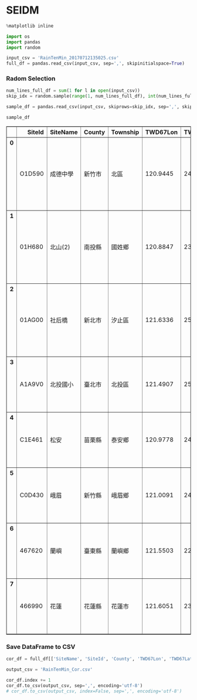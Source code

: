 
# SEIDM


```python
%matplotlib inline

import os
import pandas
import random
```


```python
input_csv = 'RainTenMin_20170712135025.csv'
full_df = pandas.read_csv(input_csv, sep=',', skipinitialspace=True)
```

### Radom Selection


```python
num_lines_full_df = sum(1 for l in open(input_csv))
skip_idx = random.sample(range(1, num_lines_full_df), int(num_lines_full_df * 0.99))

sample_df = pandas.read_csv(input_csv, skiprows=skip_idx, sep=',', skipinitialspace=True)

sample_df
```




<div>
<style>
    .dataframe thead tr:only-child th {
        text-align: right;
    }

    .dataframe thead th {
        text-align: left;
    }

    .dataframe tbody tr th {
        vertical-align: top;
    }
</style>
<table border="1" class="dataframe">
  <thead>
    <tr style="text-align: right;">
      <th></th>
      <th>SiteId</th>
      <th>SiteName</th>
      <th>County</th>
      <th>Township</th>
      <th>TWD67Lon</th>
      <th>TWD67Lat</th>
      <th>Rainfall10min</th>
      <th>Rainfall1hr</th>
      <th>Rainfall3hr</th>
      <th>Rainfall6hr</th>
      <th>Rainfall12hr</th>
      <th>Rainfall24hr</th>
      <th>Now</th>
      <th>Unit</th>
      <th>PublishTime</th>
    </tr>
  </thead>
  <tbody>
    <tr>
      <th>0</th>
      <td>O1D590</td>
      <td>成德中學</td>
      <td>新竹市</td>
      <td>北區</td>
      <td>120.9445</td>
      <td>24.7916</td>
      <td>0</td>
      <td>0</td>
      <td>0</td>
      <td>0</td>
      <td>0</td>
      <td>0</td>
      <td>0</td>
      <td>水利署第二河川局</td>
      <td>2017-07-12 13:40:00</td>
    </tr>
    <tr>
      <th>1</th>
      <td>01H680</td>
      <td>北山(2)</td>
      <td>南投縣</td>
      <td>國姓鄉</td>
      <td>120.8847</td>
      <td>23.9873</td>
      <td>0</td>
      <td>0</td>
      <td>0</td>
      <td>0</td>
      <td>0</td>
      <td>2</td>
      <td>0</td>
      <td>水利署第三河川局</td>
      <td>2017-07-12 13:40:00</td>
    </tr>
    <tr>
      <th>2</th>
      <td>01AG00</td>
      <td>社后橋</td>
      <td>新北市</td>
      <td>汐止區</td>
      <td>121.6336</td>
      <td>25.0630</td>
      <td>0</td>
      <td>0</td>
      <td>0</td>
      <td>0</td>
      <td>0</td>
      <td>0</td>
      <td>0</td>
      <td>水利署第十河川局</td>
      <td>2017-07-12 13:40:00</td>
    </tr>
    <tr>
      <th>3</th>
      <td>A1A9V0</td>
      <td>北投國小</td>
      <td>臺北市</td>
      <td>北投區</td>
      <td>121.4907</td>
      <td>25.1357</td>
      <td>0</td>
      <td>0</td>
      <td>0</td>
      <td>0</td>
      <td>0</td>
      <td>0</td>
      <td>0</td>
      <td>臺北市水利處</td>
      <td>2017-07-12 13:40:00</td>
    </tr>
    <tr>
      <th>4</th>
      <td>C1E461</td>
      <td>松安</td>
      <td>苗栗縣</td>
      <td>泰安鄉</td>
      <td>120.9778</td>
      <td>24.3994</td>
      <td>0</td>
      <td>0</td>
      <td>0</td>
      <td>0</td>
      <td>0</td>
      <td>0</td>
      <td>0</td>
      <td>局屬無人測站</td>
      <td>2017-07-12 13:40:00</td>
    </tr>
    <tr>
      <th>5</th>
      <td>C0D430</td>
      <td>峨眉</td>
      <td>新竹縣</td>
      <td>峨眉鄉</td>
      <td>121.0091</td>
      <td>24.6924</td>
      <td>0</td>
      <td>0</td>
      <td>0</td>
      <td>0</td>
      <td>0</td>
      <td>9</td>
      <td>0</td>
      <td>局屬無人測站</td>
      <td>2017-07-12 13:40:00</td>
    </tr>
    <tr>
      <th>6</th>
      <td>467620</td>
      <td>蘭嶼</td>
      <td>臺東縣</td>
      <td>蘭嶼鄉</td>
      <td>121.5503</td>
      <td>22.0388</td>
      <td>0</td>
      <td>0</td>
      <td>0</td>
      <td>0</td>
      <td>0</td>
      <td>0</td>
      <td>0</td>
      <td>局屬氣象測站</td>
      <td>2017-07-12 13:40:00</td>
    </tr>
    <tr>
      <th>7</th>
      <td>466990</td>
      <td>花蓮</td>
      <td>花蓮縣</td>
      <td>花蓮市</td>
      <td>121.6051</td>
      <td>23.9769</td>
      <td>0</td>
      <td>0</td>
      <td>0</td>
      <td>0</td>
      <td>0</td>
      <td>0</td>
      <td>0</td>
      <td>局屬氣象測站</td>
      <td>2017-07-12 13:40:00</td>
    </tr>
  </tbody>
</table>
</div>



### Save DataFrame to CSV


```python
cor_df = full_df[['SiteName', 'SiteId', 'County', 'TWD67Lon', 'TWD67Lat']]

output_csv = 'RainTenMin_Cor.csv'
```


```python
cor_df.index += 1
cor_df.to_csv(output_csv, sep=',', encoding='utf-8')
# cor_df.to_csv(output_csv, index=False, sep=',', encoding='utf-8')
```


```python

```

